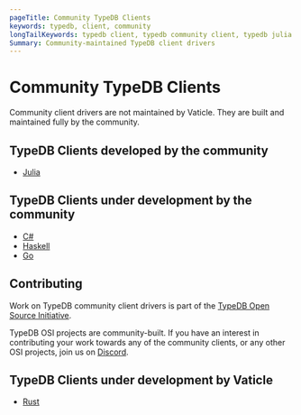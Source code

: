 ```yaml
---
pageTitle: Community TypeDB Clients
keywords: typedb, client, community
longTailKeywords: typedb client, typedb community client, typedb julia client, typedb haskell client
Summary: Community-maintained TypeDB client drivers
---
```


# Community TypeDB Clients

Community client drivers are not maintained by Vaticle. They are built and maintained fully by the community.

## TypeDB Clients developed by the community

- [Julia](https://github.com/Humans-of-Julia/TypeDBClient.jl)

## TypeDB Clients under development by the community

- [C#](https://github.com/typedb-osi/typedb-client-csharp)
- [Haskell](https://github.com/typedb-osi/typedb-client-haskell)
- [Go](https://github.com/taliesins/typedb-client-go)

## Contributing

Work on TypeDB community client drivers is part of the [TypeDB Open Source Initiative](https://typedb.org).

TypeDB OSI projects are community-built. If you have an interest in contributing your work
towards any of the community clients, or any other OSI projects, join us on [Discord](https://vaticle.com/discord).

## TypeDB Clients under development by Vaticle

- [Rust](https://github.com/vaticle/typedb-client-rust)
